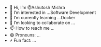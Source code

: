 - 👋 Hi, I’m @Ashutosh Mishra
- 👀 I’m interested in ...Software Development
- 🌱 I’m currently learning ...Docker
- 💞️ I’m looking to collaborate on ...
- 📫 How to reach me ...
- 😄 Pronouns: ...
- ⚡ Fun fact: ...

<!---
Ashutosh-ashu7/Ashutosh-ashu7 is a ✨ special ✨ repository because its `README.md` (this file) appears on your GitHub profile.
You can click the Preview link to take a look at your changes.
--->
